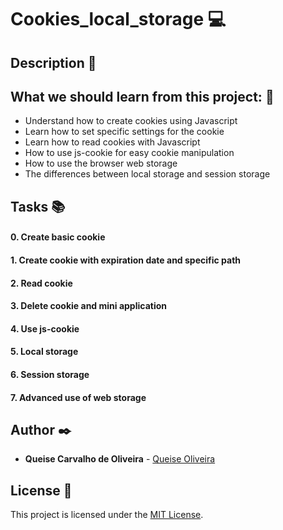 # **Cookies_local_storage** :computer:

## **Description** :speech_balloon:



## **What we should learn from this project:** :bookmark_tabs:

* Understand how to create cookies using Javascript
* Learn how to set specific settings for the cookie
* Learn how to read cookies with Javascript
* How to use js-cookie for easy cookie manipulation
* How to use the browser web storage
* The differences between local storage and session storage

## **Tasks** :books:

#### **0. Create basic cookie**

#### **1. Create cookie with expiration date and specific path**

#### **2. Read cookie**

#### **3. Delete cookie and mini application**

#### **4. Use js-cookie**

#### **5. Local storage**

#### **6. Session storage**

#### **7. Advanced use of web storage**

## **Author** :black_nib:


* **Queise Carvalho de Oliveira** - [Queise Oliveira](https://github.com/Qcarvalhooliveira)


## License :page_with_curl:
This project is licensed under the [MIT License](https://opensource.org/license/mit/).


